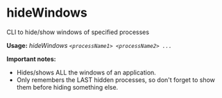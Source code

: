 # hideWindows
CLI to hide/show windows of specified processes

**Usage:** *hideWindows `<processName1> <processName2> ...`*

**Important notes:**

* Hides/shows ALL the windows of an application.
* Only remembers the LAST hidden processes, so don't forget to show them before hiding something else.
